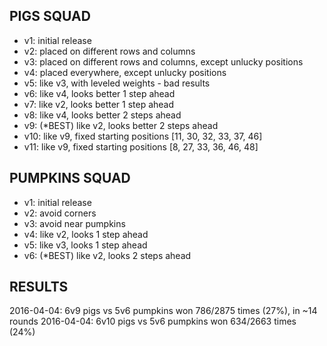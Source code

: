 ## PIGS SQUAD

* v1: initial release
* v2: placed on different rows and columns
* v3: placed on different rows and columns, except unlucky positions
* v4: placed everywhere, except unlucky positions
* v5: like v3, with leveled weights - bad results
* v6: like v4, looks better 1 step ahead
* v7: like v2, looks better 1 step ahead
* v8: like v4, looks better 2 steps ahead
* v9: (*BEST) like v2, looks better 2 steps ahead
* v10: like v9, fixed starting positions [11, 30, 32, 33, 37, 46]
* v11: like v9, fixed starting positions [8,  27, 33, 36, 46, 48]


## PUMPKINS SQUAD

* v1: initial release
* v2: avoid corners
* v3: avoid near pumpkins
* v4: like v2, looks 1 step ahead
* v5: like v3, looks 1 step ahead
* v6: (*BEST) like v2, looks 2 steps ahead


## RESULTS
2016-04-04: 6v9  pigs vs 5v6 pumpkins won 786/2875 times (27%), in ~14 rounds
2016-04-04: 6v10 pigs vs 5v6 pumpkins won 634/2663 times (24%)
